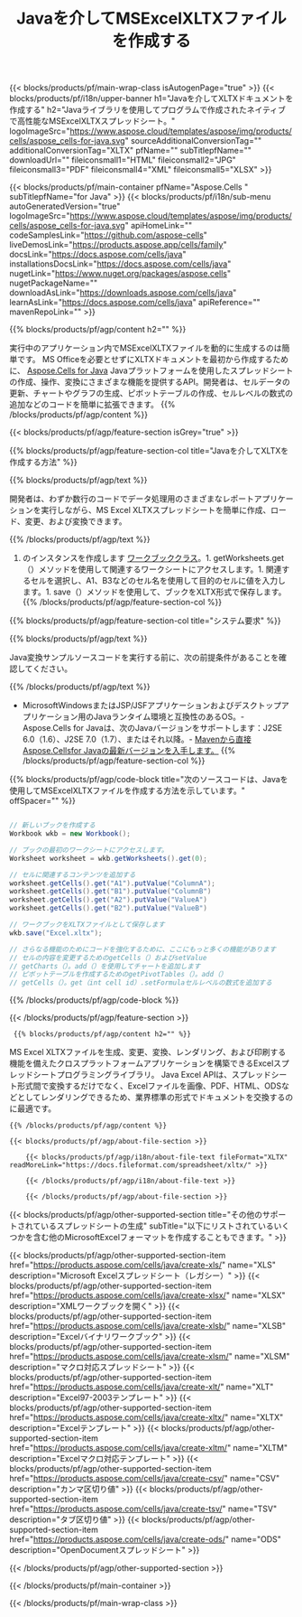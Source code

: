 ﻿---
title: Javaを介してMSExcelXLTXファイルを作成する 
url: /ja/java/create-xltx/ 
description: JavaXLTXドキュメントを生成するためのサンプルコード。このコードを使用して、JavaベースのデスクトップまたはWebアプリケーション内にMSExcelXLTXファイルを作成します。
---
{{< blocks/products/pf/main-wrap-class isAutogenPage="true" >}}
{{< blocks/products/pf/i18n/upper-banner h1="Javaを介してXLTXドキュメントを作成する" h2="Javaライブラリを使用してプログラムで作成されたネイティブで高性能なMSExcelXLTXスプレッドシート。" logoImageSrc="https://www.aspose.cloud/templates/aspose/img/products/cells/aspose_cells-for-java.svg" sourceAdditionalConversionTag="" additionalConversionTag="XLTX" pfName="" subTitlepfName="" downloadUrl="" fileiconsmall1="HTML" fileiconsmall2="JPG" fileiconsmall3="PDF" fileiconsmall4="XML" fileiconsmall5="XLSX" >}}

{{< blocks/products/pf/main-container pfName="Aspose.Cells " subTitlepfName="for Java" >}}
{{< blocks/products/pf/i18n/sub-menu autoGeneratedVersion="true" logoImageSrc="https://www.aspose.cloud/templates/aspose/img/products/cells/aspose_cells-for-java.svg" apiHomeLink="" codeSamplesLink="https://github.com/aspose-cells" liveDemosLink="https://products.aspose.app/cells/family" docsLink="https://docs.aspose.com/cells/java" installationsDocsLink="https://docs.aspose.com/cells/java" nugetLink="https://www.nuget.org/packages/aspose.cells" nugetPackageName="" downloadAsLink="https://downloads.aspose.com/cells/java" learnAsLink="https://docs.aspose.com/cells/java" apiReference="" mavenRepoLink="" >}}

{{% blocks/products/pf/agp/content h2="" %}}

 実行中のアプリケーション内でMSExcelXLTXファイルを動的に生成するのは簡単です。 MS Officeを必要とせずにXLTXドキュメントを最初から作成するために、
 [Aspose.Cells for Java](https://products.aspose.com/cells/java) 
 Javaプラットフォームを使用したスプレッドシートの作成、操作、変換にさまざまな機能を提供するAPI。開発者は、セルデータの更新、チャートやグラフの生成、ピボットテーブルの作成、セルレベルの数式の追加などのコードを簡単に拡張できます。
{{% /blocks/products/pf/agp/content %}}

{{< blocks/products/pf/agp/feature-section isGrey="true" >}}

{{% blocks/products/pf/agp/feature-section-col title="Javaを介してXLTXを作成する方法" %}}

{{% blocks/products/pf/agp/text %}}

 開発者は、わずか数行のコードでデータ処理用のさまざまなレポートアプリケーションを実行しながら、MS Excel XLTXスプレッドシートを簡単に作成、ロード、変更、および変換できます。

{{% /blocks/products/pf/agp/text %}}

1. のインスタンスを作成します [ワークブッククラス](https://reference.aspose.com/cells/java/com.aspose.cells/Workbook)。1. getWorksheets.get（）メソッドを使用して関連するワークシートにアクセスします。1. 関連するセルを選択し、A1、B3などのセル名を使用して目的のセルに値を入力します。1. save（）メソッドを使用して、ブックをXLTX形式で保存します。
{{% /blocks/products/pf/agp/feature-section-col %}}

{{% blocks/products/pf/agp/feature-section-col title="システム要求" %}}

{{% blocks/products/pf/agp/text %}}

Java変換サンプルソースコードを実行する前に、次の前提条件があることを確認してください。  

{{% /blocks/products/pf/agp/text %}}

- MicrosoftWindowsまたはJSP/JSFアプリケーションおよびデスクトップアプリケーション用のJavaランタイム環境と互換性のあるOS。- Aspose.Cells for Javaは、次のJavaバージョンをサポートします：J2SE 6.0（1.6）、J2SE 7.0（1.7）、またはそれ以降。- [Mavenから直接Aspose.Cellsfor Javaの最新バージョンを入手します。](https://docs.aspose.com/cells/java/installation/) 
{{% /blocks/products/pf/agp/feature-section-col %}}

{{% blocks/products/pf/agp/code-block title="次のソースコードは、Javaを使用してMSExcelXLTXファイルを作成する方法を示しています。" offSpacer="" %}}

```cs

// 新しいブックを作成する
Workbook wkb = new Workbook();

// ブックの最初のワークシートにアクセスします。
Worksheet worksheet = wkb.getWorksheets().get(0);

// セルに関連するコンテンツを追加する
worksheet.getCells().get("A1").putValue("ColumnA");
worksheet.getCells().get("B1").putValue("ColumnB")
worksheet.getCells().get("A2").putValue("ValueA")
worksheet.getCells().get("B2").putValue("ValueB")

// ワークブックをXLTXファイルとして保存します
wkb.save("Excel.xltx"); 

// さらなる機能のためにコードを強化するために、ここにもっと多くの機能があります
// セルの内容を変更するためのgetCells（）およびsetValue
// getCharts（）。add（）を使用してチャートを追加します
// ピボットテーブルを作成するためのgetPivotTables（）。add（）
// getCells（）。get（int cell id）.setFormulaセルレベルの数式を追加する


```

{{% /blocks/products/pf/agp/code-block %}}

{{< /blocks/products/pf/agp/feature-section >}}

<!-- aboutfile Starts -->

     
     {{% blocks/products/pf/agp/content h2="" %}}

 MS Excel XLTXファイルを生成、変更、変換、レンダリング、および印刷する機能を備えたクロスプラットフォームアプリケーションを構築できるExcelスプレッドシートプログラミングライブラリ。 Java Excel APIは、スプレッドシート形式間で変換するだけでなく、Excelファイルを画像、PDF、HTML、ODSなどとしてレンダリングできるため、業界標準の形式でドキュメントを交換するのに最適です。



    {{% /blocks/products/pf/agp/content %}}

    {{< blocks/products/pf/agp/about-file-section >}}

        {{< blocks/products/pf/agp/i18n/about-file-text fileFormat="XLTX" readMoreLink="https://docs.fileformat.com/spreadsheet/xltx/" >}}

        {{< /blocks/products/pf/agp/i18n/about-file-text >}}

        {{< /blocks/products/pf/agp/about-file-section >}}

          

<!-- aboutfile Ends -->

{{< blocks/products/pf/agp/other-supported-section title="その他のサポートされているスプレッドシートの生成" subTitle="以下にリストされているいくつかを含む他のMicrosoftExcelフォーマットを作成することもできます。" >}}

{{< blocks/products/pf/agp/other-supported-section-item href="https://products.aspose.com/cells/java/create-xls/" name="XLS" description="Microsoft Excelスプレッドシート（レガシー）" >}} 
{{< blocks/products/pf/agp/other-supported-section-item href="https://products.aspose.com/cells/java/create-xlsx/" name="XLSX" description="XMLワークブックを開く" >}} 
{{< blocks/products/pf/agp/other-supported-section-item href="https://products.aspose.com/cells/java/create-xlsb/" name="XLSB" description="Excelバイナリワークブック" >}} 
{{< blocks/products/pf/agp/other-supported-section-item href="https://products.aspose.com/cells/java/create-xlsm/" name="XLSM" description="マクロ対応スプレッドシート" >}} 
{{< blocks/products/pf/agp/other-supported-section-item href="https://products.aspose.com/cells/java/create-xlt/" name="XLT" description="Excel97-2003テンプレート" >}} 
{{< blocks/products/pf/agp/other-supported-section-item href="https://products.aspose.com/cells/java/create-xltx/" name="XLTX" description="Excelテンプレート" >}} 
{{< blocks/products/pf/agp/other-supported-section-item href="https://products.aspose.com/cells/java/create-xltm/" name="XLTM" description="Excelマクロ対応テンプレート" >}} 
{{< blocks/products/pf/agp/other-supported-section-item href="https://products.aspose.com/cells/java/create-csv/" name="CSV" description="カンマ区切り値" >}} 
{{< blocks/products/pf/agp/other-supported-section-item href="https://products.aspose.com/cells/java/create-tsv/" name="TSV" description="タブ区切り値" >}} 
{{< blocks/products/pf/agp/other-supported-section-item href="https://products.aspose.com/cells/java/create-ods/" name="ODS" description="OpenDocumentスプレッドシート" >}} 

{{< /blocks/products/pf/agp/other-supported-section >}}

{{< /blocks/products/pf/main-container >}}
    
{{< /blocks/products/pf/main-wrap-class >}}
